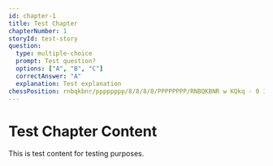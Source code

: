 ```yaml
---
id: chapter-1
title: Test Chapter
chapterNumber: 1
storyId: test-story
question:
  type: multiple-choice
  prompt: Test question?
  options: ["A", "B", "C"]
  correctAnswer: "A"
  explanation: Test explanation
chessPosition: rnbqkbnr/pppppppp/8/8/8/8/PPPPPPPP/RNBQKBNR w KQkq - 0 1
---
```


# Test Chapter Content

This is test content for testing purposes.
